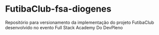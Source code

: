# FutibaClub-fsa-diogenes
Repositório para versionamento da implementação do projeto FutibaClub desenvolvido no evento Full Stack Academy Do DevPleno
